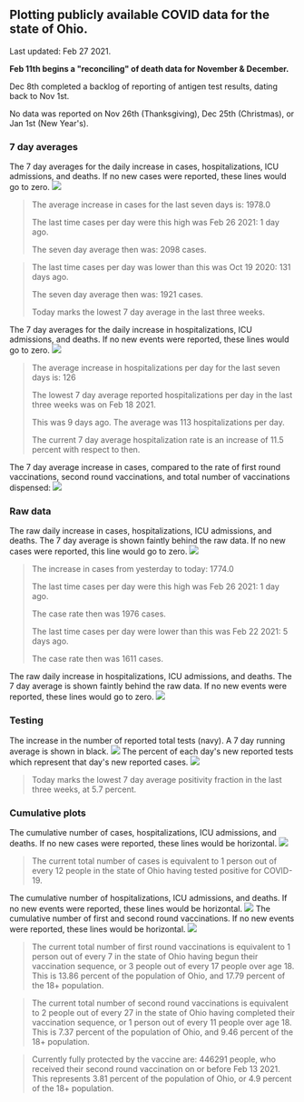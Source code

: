 ## Plotting publicly available COVID data for the state of Ohio. 

Last updated: Feb 27 2021. 

**Feb 11th begins a "reconciling" of death data for November & December.**

Dec 8th completed a backlog of reporting of antigen test results, dating back to Nov 1st.

No data was reported on Nov 26th (Thanksgiving), Dec 25th (Christmas), or Jan 1st (New Year's).
### 7 day averages
The 7 day averages for the daily increase in cases, hospitalizations, ICU admissions, and deaths. If no new cases were reported, these lines would go to zero.
![](7dayaverage_cases.png)

>The average increase in cases for the last seven days is: 1978.0
>
>The last time cases per day were this high was Feb 26 2021: 1 day ago.
>
>The seven day average then was: 2098 cases.

>
>The last time cases per day was lower than this was Oct 19 2020: 131 days ago.
>
>The seven day average then was: 1921 cases.
>
>Today marks the lowest 7 day average in the last three weeks.

The 7 day averages for the daily increase in hospitalizations, ICU admissions, and deaths. If no new events were reported, these lines would go to zero.
![](7dayaverage_hospital.png)

>The average increase in hospitalizations per day for the last seven days is: 126
>
>The lowest 7 day average reported hospitalizations per day in the last three weeks was on Feb 18 2021.
>
>This was 9 days ago. The average was 113 hospitalizations per day.
>
>The current 7 day average hospitalization rate is an increase of 11.5 percent with respect to then.

The 7 day average increase in cases, compared to the rate of first round vaccinations, second round vaccinations, and total number of vaccinations dispensed:
![](DailyVaccinationsCases.png)

### Raw data
The raw daily increase in cases, hospitalizations, ICU admissions, and deaths. The 7 day average is shown faintly behind the raw data. If no new cases were reported, this line would go to zero.
![](DailyCases.png)

>The increase in cases from yesterday to today: 1774.0 
>
>The last time cases per day were this high was Feb 26 2021: 1 day ago. 
>
>The case rate then was 1976 cases.
>
>The last time cases per day were lower than this was Feb 22 2021: 5 days ago. 
>
>The case rate then was 1611 cases.

The raw daily increase in hospitalizations, ICU admissions, and deaths. The 7 day average is shown faintly behind the raw data. If no new events were reported, these lines would go to zero.
![](DailyHospitalizations.png)

### Testing

The increase in the number of reported total tests (navy). A 7 day running average is shown in black.
![](DailyTests.png)
The percent of each day's new reported tests which represent that day's new reported cases.
![](percentpositive_tests.png)

>Today marks the lowest 7 day average positivity fraction in the last three weeks, at 5.7 percent.

### Cumulative plots
The cumulative number of cases, hospitalizations, ICU admissions, and deaths. If no new cases were reported, these lines would be horizontal.
![](Cases.png)

>The current total number of cases is equivalent to 1 person out of every 12 people in the state of Ohio having tested positive for COVID-19.

The cumulative number of hospitalizations, ICU admissions, and deaths. If no new events were reported, these lines would be horizontal.
![](Hospitalizations.png)
The cumulative number of first and second round vaccinations. If no new events were reported, these lines would be horizontal.
![](Vaccinations.png)

>The current total number of first round vaccinations is equivalent to 1 person out of every 7 in the state of Ohio having begun their vaccination sequence,  or 3 people out of every 17 people over age 18.
 >This is 13.86 percent of the population of Ohio, and 17.79 percent of the 18+ population.

>The current total number of second round vaccinations is equivalent to 2 people out of every 27 in the state of Ohio having completed their vaccination sequence, or 1 person out of every 11 people over age 18. 
>This is 7.37 percent of the population of Ohio, and 9.46 percent of the 18+ population.

>Currently fully protected by the vaccine are: 446291 people, who received their second round vaccination on or before Feb 13 2021.
>This represents 3.81 percent of the population of Ohio, or 4.9 percent of the 18+ population.

